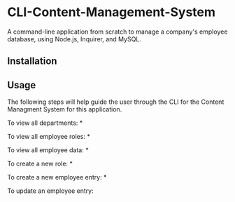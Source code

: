 # CLI-Content-Management-System
A command-line application from scratch to manage a company's employee database, using Node.js, Inquirer, and MySQL.

## Installation

## Usage
The following steps will help guide the user through the CLI for the Content Managment System for this application.

To view all departments:
* 

To view all employee roles:
* 

To view all employee data:
*

To create a new role:
*

To create a new employee entry:
*

To update an employee entry:
